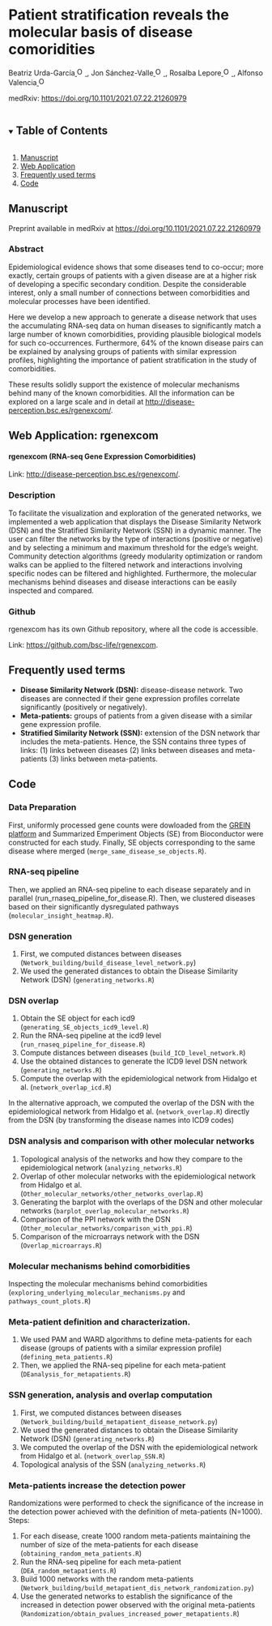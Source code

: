 <!-- PROJECT SHIELDS -->
<!--
*** I'm using markdown "reference style" links for readability.
*** Reference links are enclosed in brackets [ ] instead of parentheses ( ).
*** See the bottom of this document for the declaration of the reference variables
*** for contributors-url, forks-url, etc. This is an optional, concise syntax you may use.
*** https://www.markdownguide.org/basic-syntax/#reference-style-links
-->

# Patient stratification reveals the molecular basis of disease comoridities
Beatriz Urda-García<a href="https://orcid.org/0000-0002-3845-5751">
<img alt="ORCID logo" src="https://info.orcid.org/wp-content/uploads/2019/11/orcid_16x16.png" width="16" height="16" />
</a>, Jon Sánchez-Valle<a href="https://orcid.org/0000-0001-7959-6326">
<img alt="ORCID logo" src="https://info.orcid.org/wp-content/uploads/2019/11/orcid_16x16.png" width="16" height="16" />
</a>, Rosalba Lepore<a href="https://orcid.org/0000-0002-9481-2557">
<img alt="ORCID logo" src="https://info.orcid.org/wp-content/uploads/2019/11/orcid_16x16.png" width="16" height="16" />
</a>, Alfonso Valencia<a href="https://orcid.org/0000-0002-8937-6789">
<img alt="ORCID logo" src="https://info.orcid.org/wp-content/uploads/2019/11/orcid_16x16.png" width="16" height="16" />
</a>

medRxiv: <a href="https://https://doi.org/10.1101/2021.07.22.21260979">https://doi.org/10.1101/2021.07.22.21260979</a>

<!-- TABLE OF CONTENTS -->
<details open="open">
  <summary><h2 style="display: inline-block">Table of Contents</h2></summary>
  <ol>
    <li>
      <a href="#manuscript">Manuscript</a>
    </li>
    <li>
      <a href="#web-application">Web Application</a>
    </li>
    <li><a href="#frequently-used-terms">Frequently used terms</a></li>
    <li><a href="#code">Code</a></li>
  </ol>
</details>




<!-- MANUSCRIPT INFORMATION -->
## Manuscript

Preprint available in medRxiv at <a href="https://https://doi.org/10.1101/2021.07.22.21260979">https://doi.org/10.1101/2021.07.22.21260979</a>

### Abstract
Epidemiological evidence shows that some diseases tend to co-occur; more exactly, certain groups of patients with a given disease are at a higher risk of developing a specific secondary condition. Despite the considerable interest, only a small number of connections between comorbidities and molecular processes have been identified.

Here we develop a new approach to generate a disease network that uses the accumulating RNA-seq data on human diseases to significantly match a large number of known comorbidities, providing plausible biological models for such co-occurrences. Furthermore, 64% of the known disease pairs can be explained by analysing groups of patients with similar expression profiles, highlighting the importance of patient stratification in the study of comorbidities.

These results solidly support the existence of molecular mechanisms behind many of the known comorbidities. All the information can be explored on a large scale and in detail at <a href="http://disease-perception.bsc.es/rgenexcom/">http://disease-perception.bsc.es/rgenexcom/</a>. 


<!-- WEB APPLICATION -->
## Web Application: rgenexcom

#### rgenexcom (RNA-seq Gene Expression Comorbidities)
Link: <a href="http://disease-perception.bsc.es/rgenexcom/">http://disease-perception.bsc.es/rgenexcom/</a>.


### Description
To facilitate the visualization and exploration of the generated networks, we implemented a web application that displays the Disease Similarity Network (DSN) and the Stratified Similarity Network (SSN) in a dynamic manner. The user can filter the networks by the type of interactions (positive or negative) and by selecting a minimum and maximum threshold for the edge’s weight. Community detection algorithms (greedy modularity optimization or random walks can be applied to the filtered network and interactions involving specific nodes can be filtered and highlighted. Furthermore, the molecular mechanisms behind diseases and disease interactions can be easily inspected and compared.

### Github
rgenexcom has its own Github repository, where all the code is accessible. 

Link: <a href="https://github.com/bsc-life/rgenexcom">https://github.com/bsc-life/rgenexcom</a>.


## Frequently used terms
- **Disease Similarity Network (DSN):** disease-disease network. Two diseases are connected if their gene expression profiles correlate significantly (positively or negatively).
- **Meta-patients:** groups of patients from a given disease with a similar gene expression profile. 
- **Stratified Similarity Network (SSN):** extension of the DSN network thar includes the meta-patients. Hence, the SSN contains three types of links: 
      (1) links between diseases
      (2) links between diseases and meta-patients
      (3) links between meta-patients.


<!-- CODE -->
## Code

### Data Preparation
First, uniformly processed gene counts were dowloaded from the <a href="http://www.ilincs.org/apps/grein/">GREIN platform</a> and Summarized Emperiment Objects (SE) from Bioconductor were constructed for each study. Finally, SE objects corresponding to the same disease where merged (<code>merge_same_disease_se_objects.R</code>).

### RNA-seq pipeline
Then, we applied an RNA-seq pipeline to each disease separately and in parallel (run_rnaseq_pipeline_for_disease.R). Then, we clustered diseases based on their significantly dysregulated pathways (<code>molecular_insight_heatmap.R</code>).

### DSN generation
1. First, we computed distances between diseases (<code>Network_building/build_disease_level_network.py</code>)
2. We used the generated distances to obtain the Disease Similarity Network (DSN) (<code>generating_networks.R</code>)

### DSN overlap
1. Obtain the SE object for each icd9 (<code>generating_SE_objects_icd9_level.R</code>)
2. Run the RNA-seq pipeline at the icd9 level (<code>run_rnaseq_pipeline_for_disease.R</code>)
3. Compute distances between diseases (<code>build_ICD_level_network.R</code>)
4. Use the obtained distances to generate the ICD9 level DSN network (<code>generating_networks.R</code>)
5. Compute the overlap with the epidemiological network from Hidalgo et al. (<code>network_overlap_icd.R</code>)

In the alternative approach, we computed the overlap of the DSN with the epidemiological network from Hidalgo et al. (<code>network_overlap.R</code>) directly from the DSN (by transforming the disease names into ICD9 codes)

### DSN analysis and comparison with other molecular networks
1. Topological analysis of the networks and how they compare to the epidemiological network (<code>analyzing_networks.R</code>)
2. Overlap of other molecular networks with the epidemiological network from Hidalgo et al. (<code>Other_molecular_networks/other_networks_overlap.R</code>)
3. Generating the barplot with the overlaps of the DSN and other molecular networks (<code>barplot_overlap_molecular_networks.R</code>)
4. Comparison of the PPI network with the DSN (<code>Other_molecular_networks/comparison_with_ppi.R</code>)
5. Comparison of the microarrays network with the DSN (<code>Overlap_microarrays.R</code>)

### Molecular mechanisms behind comorbidities
Inspecting the molecular mechanisms behind comorbidities (<code>exploring_underlying_molecular_mechanisms.py</code> and <code>pathways_count_plots.R</code>)

### Meta-patient definition and characterization. 
1. We used PAM and WARD algorithms to define meta-patients for each disease (groups of patients with a similar expression profile) (<code>defining_meta_patients.R</code>)
2. Then, we applied the RNA-seq pipeline for each meta-patient (<code>DEanalysis_for_metapatients.R</code>)

### SSN generation, analysis and overlap computation
1. First, we computed distances between diseases (<code>Network_building/build_metapatient_disease_network.py</code>)
2. We used the generated distances to obtain the Disease Similarity Network (DSN) (<code>generating_networks.R</code>)
3. We computed the overlap of the DSN with the epidemiological network from Hidalgo et al. (<code>network_overlap_SSN.R</code>)
4. Topological analysis of the SSN (<code>analyzing_networks.R</code>)

### Meta-patients increase the detection power
Randomizations were performed to check the significance of the increase in the detection power achieved with the definition of meta-patients (N=1000). 
Steps:
1. For each disease, create 1000 random meta-patients maintaining the number of size of the meta-patients for each disease (<code>obtaining_random_meta_patients.R</code>)
2. Run the RNA-seq pipeline for each meta-patient (<code>DEA_random_metapatients.R</code>)
3. Build 1000 networks with the random meta-patients (<code>Network_building/build_metapatient_dis_network_randomization.py</code>)
4. Use the generated networks to establish the significance of the increased in detection power observed with the original meta-patients (<code>Randomization/obtain_pvalues_increased_power_metapatients.R</code>)



